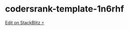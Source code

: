 # codersrank-template-1n6rhf

[Edit on StackBlitz ⚡️](https://stackblitz.com/edit/codersrank-template-1n6rhf)